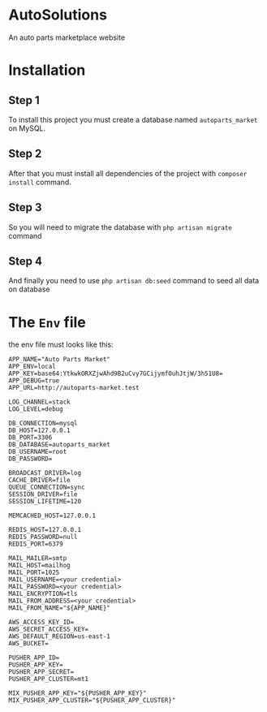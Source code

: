 # AutoSolutions
An auto parts marketplace website

# Installation

## Step 1
To install this project you must create a database named `autoparts_market` on MySQL.

## Step 2
After that you must install all dependencies of the project with `composer install` command.

## Step 3
So you will need to migrate the database with `php artisan migrate` command

## Step 4
And finally you need to use `php artisan db:seed` command to seed all data on database

# The ```Env``` file
the env file must looks like this:

```
APP_NAME="Auto Parts Market"
APP_ENV=local
APP_KEY=base64:YtkwkORXZjwAhd9B2uCvy7GCijymfOuhJtjW/3h51U8=
APP_DEBUG=true
APP_URL=http://autoparts-market.test

LOG_CHANNEL=stack
LOG_LEVEL=debug

DB_CONNECTION=mysql
DB_HOST=127.0.0.1
DB_PORT=3306
DB_DATABASE=autoparts_market
DB_USERNAME=root
DB_PASSWORD=

BROADCAST_DRIVER=log
CACHE_DRIVER=file
QUEUE_CONNECTION=sync
SESSION_DRIVER=file
SESSION_LIFETIME=120

MEMCACHED_HOST=127.0.0.1

REDIS_HOST=127.0.0.1
REDIS_PASSWORD=null
REDIS_PORT=6379

MAIL_MAILER=smtp
MAIL_HOST=mailhog
MAIL_PORT=1025
MAIL_USERNAME=<your credential>
MAIL_PASSWORD=<your credential>
MAIL_ENCRYPTION=tls
MAIL_FROM_ADDRESS=<your credential>
MAIL_FROM_NAME="${APP_NAME}"

AWS_ACCESS_KEY_ID=
AWS_SECRET_ACCESS_KEY=
AWS_DEFAULT_REGION=us-east-1
AWS_BUCKET=

PUSHER_APP_ID=
PUSHER_APP_KEY=
PUSHER_APP_SECRET=
PUSHER_APP_CLUSTER=mt1

MIX_PUSHER_APP_KEY="${PUSHER_APP_KEY}"
MIX_PUSHER_APP_CLUSTER="${PUSHER_APP_CLUSTER}"
```

# 
